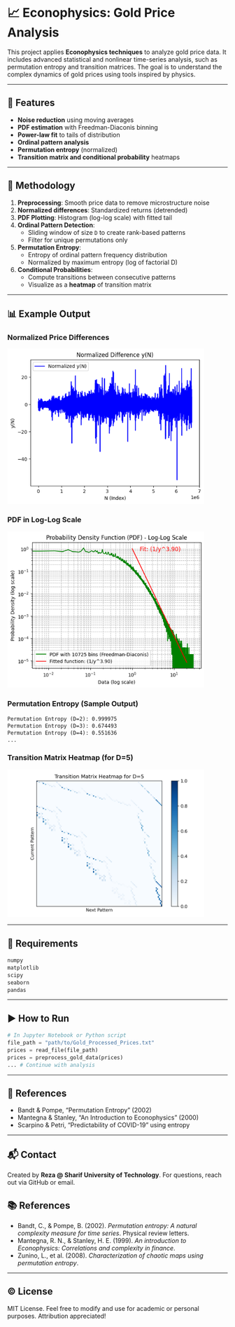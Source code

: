# 📈 Econophysics: Gold Price Analysis

This project applies **Econophysics techniques** to analyze gold price data. It includes advanced statistical and nonlinear time-series analysis, such as permutation entropy and transition matrices. The goal is to understand the complex dynamics of gold prices using tools inspired by physics.

---

## 🚀 Features

- **Noise reduction** using moving averages
- **PDF estimation** with Freedman-Diaconis binning
- **Power-law fit** to tails of distribution
- **Ordinal pattern analysis**
- **Permutation entropy** (normalized)
- **Transition matrix and conditional probability** heatmaps

---

## 🧪 Methodology

1. **Preprocessing**: Smooth price data to remove microstructure noise
2. **Normalized differences**: Standardized returns (detrended)
3. **PDF Plotting**: Histogram (log-log scale) with fitted tail
4. **Ordinal Pattern Detection**:
   - Sliding window of size `D` to create rank-based patterns
   - Filter for unique permutations only
5. **Permutation Entropy**:
   - Entropy of ordinal pattern frequency distribution
   - Normalized by maximum entropy (log of factorial D)
6. **Conditional Probabilities**:
   - Compute transitions between consecutive patterns
   - Visualize as a **heatmap** of transition matrix

---

## 📊 Example Output

### Normalized Price Differences
<img src="Normalized Difference y(N).png" width="450">

### PDF in Log-Log Scale
<img src="Probability Density Function (PDF) - Log-Log Scale.png" width="450">

### Permutation Entropy (Sample Output)
```
Permutation Entropy (D=2): 0.999975
Permutation Entropy (D=3): 0.674493
Permutation Entropy (D=4): 0.551636
...
```

### Transition Matrix Heatmap (for D=5)
<img src="Transition Matrix Heatmap for D=5.png" width="450">

---

## 📌 Requirements

```bash
numpy
matplotlib
scipy
seaborn
pandas
```

---

## ▶️ How to Run

```python
# In Jupyter Notebook or Python script
file_path = "path/to/Gold_Processed_Prices.txt"
prices = read_file(file_path)
prices = preprocess_gold_data(prices)
... # Continue with analysis
```

---

## 🧠 References

- Bandt & Pompe, “Permutation Entropy” (2002)
- Mantegna & Stanley, “An Introduction to Econophysics” (2000)
- Scarpino & Petri, “Predictability of COVID-19” using entropy

---

## 📬 Contact

Created by **Reza @ Sharif University of Technology**. For questions, reach out via GitHub or email.



## 📚 References

- Bandt, C., & Pompe, B. (2002). *Permutation entropy: A natural complexity measure for time series*. Physical review letters.
- Mantegna, R. N., & Stanley, H. E. (1999). *An introduction to Econophysics: Correlations and complexity in finance*.
- Zunino, L., et al. (2008). *Characterization of chaotic maps using permutation entropy*.

---

## © License

MIT License. Feel free to modify and use for academic or personal purposes. Attribution appreciated!
